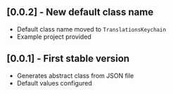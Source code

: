 ## [0.0.2] - New default class name

- Default class name moved to `TranslationsKeychain`
- Example project provided

## [0.0.1] - First stable version

- Generates abstract class from JSON file
- Default values configured

